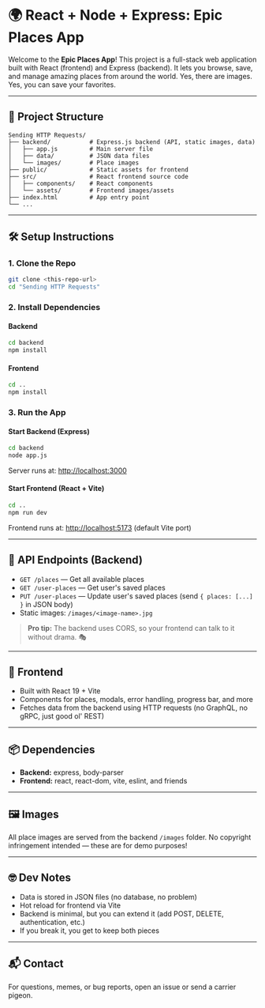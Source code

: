 # 🌍 React + Node + Express: Epic Places App

Welcome to the **Epic Places App**! This project is a full-stack web application built with React (frontend) and Express (backend). It lets you browse, save, and manage amazing places from around the world. Yes, there are images. Yes, you can save your favorites.

---

## 🚀 Project Structure

```
Sending HTTP Requests/
├── backend/           # Express.js backend (API, static images, data)
│   ├── app.js         # Main server file
│   ├── data/          # JSON data files
│   └── images/        # Place images
├── public/            # Static assets for frontend
├── src/               # React frontend source code
│   ├── components/    # React components
│   └── assets/        # Frontend images/assets
├── index.html         # App entry point
└── ...
```

---

## 🛠️ Setup Instructions

### 1. Clone the Repo

```bash
git clone <this-repo-url>
cd "Sending HTTP Requests"
```

### 2. Install Dependencies

#### Backend

```bash
cd backend
npm install
```

#### Frontend

```bash
cd ..
npm install
```

### 3. Run the App

#### Start Backend (Express)

```bash
cd backend
node app.js
```

Server runs at: [http://localhost:3000](http://localhost:3000)

#### Start Frontend (React + Vite)

```bash
cd ..
npm run dev
```

Frontend runs at: [http://localhost:5173](http://localhost:5173) (default Vite port)

---

## 📡 API Endpoints (Backend)

- `GET /places` — Get all available places
- `GET /user-places` — Get user's saved places
- `PUT /user-places` — Update user's saved places (send `{ places: [...] }` in JSON body)
- Static images: `/images/<image-name>.jpg`

> **Pro tip:** The backend uses CORS, so your frontend can talk to it without drama. 🎭

---

## 🧩 Frontend

- Built with React 19 + Vite
- Components for places, modals, error handling, progress bar, and more
- Fetches data from the backend using HTTP requests (no GraphQL, no gRPC, just good ol' REST)

---

## 📦 Dependencies

- **Backend:** express, body-parser
- **Frontend:** react, react-dom, vite, eslint, and friends

---

## 🖼️ Images

All place images are served from the backend `/images` folder. No copyright infringement intended — these are for demo purposes!

---

## 🤓 Dev Notes

- Data is stored in JSON files (no database, no problem)
- Hot reload for frontend via Vite
- Backend is minimal, but you can extend it (add POST, DELETE, authentication, etc.)
- If you break it, you get to keep both pieces

---

## 📬 Contact

For questions, memes, or bug reports, open an issue or send a carrier pigeon.
